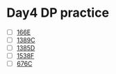 # Day4 DP practice

- [ ] [166E](https://codeforces.com/problemset/problem/166/E)
- [ ] [1389C](https://codeforces.com/problemset/problem/1389/C)
- [ ] [1385D](https://codeforces.com/problemset/problem/1385/D)
- [ ] [1538F](https://codeforces.com/problemset/problem/1538/F)
- [ ] [676C](https://codeforces.com/problemset/problem/676/C)